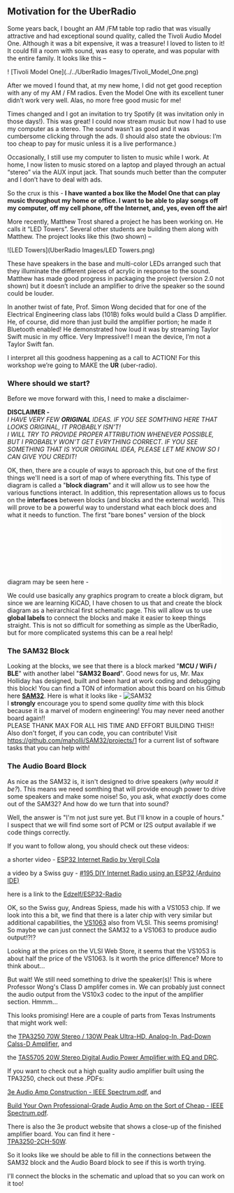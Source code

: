## Motivation for the UberRadio
Some years back, I bought an AM /FM table top radio that was visually attractive and had exceptional sound quality, called the Tivoli Audio Model One. Although it was a bit expensive, it was a treasure! I loved to listen to it! It could fill a room with sound, was easy to operate, and was popular with the entire family. It looks like this –

! [Tivoli Model One](../../UberRadio Images/Tivoli_Model_One.png)

After we moved I found that, at my new home, I did not get good reception with any of my AM / FM radios. Even the Model One with its excellent tuner didn’t work very well. Alas, no more free good music for me!

Times changed and I got an invitation to try Spotify (it was invitation only in those days!). This was great! I could now stream music but now I had to use my computer as a stereo. The sound wasn’t as good and it was cumbersome clicking through the ads. (I should also state the obvious: I’m too cheap to pay for  music unless it is a live performance.)

Occasionally, I still use my computer to listen to music while I work. At home, I now listen to music stored on a laptop and played through an actual “stereo” via the AUX input jack. That sounds much better than the computer and I don’t have to deal with ads. 

So the crux is this -
**I have wanted a box like the Model One that can play music throughout my home or office. I want to be able to play songs off my computer, off my cell phone, off the Internet, and, yes, even off the air!**

More recently, Matthew Trost shared a project he has been working on. He calls it “LED Towers”. Several other students are building them along with Matthew. The project looks like this (two shown) –</br>

![LED Towers](UberRadio Images/LED Towers.png)

These have speakers in the base and multi-color LEDs arranged such that they illuminate the different pieces of acrylic in response to the sound. Matthew has made good progress in packaging the project (version 2.0 not shown) but it doesn’t include an amplifier to drive the speaker so the sound could be louder.

In another twist of fate, Prof. Simon Wong decided that for one of the Electrical Engineering class labs (101B) folks would build a Class D amplifier. He, of course, did more than just build the amplifier portion; he made it Bluetooth enabled! He demonstrated how loud it was by streaming Taylor Swift music in my office. Very Impressive!! I mean the device, I’m not a Taylor Swift fan.

I interpret all this goodness happening as a call to ACTION! For this workshop we’re going to MAKE the **UR** (uber-radio).

### Where should we start?
Before we move forward with this, I need to make a disclaimer-

**DISCLAIMER -**</br>
*I HAVE VERY FEW **ORIGINAL** IDEAS. IF YOU SEE SOMTHING HERE THAT LOOKS ORIGINAL, IT PROBABLY ISN'T!</br>
I WILL TRY TO PROVIDE PROPER ATTRIBUTION WHENEVER POSSIBLE, BUT I PROBABLY WON'T GET EVRYTHING CORRECT. IF YOU SEE SOMETHING THAT IS YOUR ORIGINAL IDEA, PLEASE LET ME KNOW SO I CAN GIVE YOU CREDIT!*</br>

OK, then, there are a couple of ways to approach this, but one of the first things we'll need is a sort of map of where everything fits. This type of diagram is called a "**block diagram**" and it will allow us to see how the various functions interact. In addition, this representation allows us to focus on the **interfaces** between blocks (and blocks and the external world). This will prove to be a powerful way to understand what each block does and what it needs to function. The first "bare bones" version of the block diagram may be seen here -
![Starting Block Diagram](/Uber_Radio.pdf)

We could use basically any graphics program to create a block digram, but since we are learning KiCAD, I have chosen to us that and create the block diagram as a heirarchical first schematic page. This will allow us to use **global labels** to connect the blocks and make it easier to keep things straight. This is not so difficult for something as simple as the UberRadio, but for more complicated systems this can be a real help!

### The SAM32 Block

Looking at the blocks, we see that there is a block marked "**MCU / WiFi / BLE**" with another label "**SAM32 Board**". Good news for us, Mr. Max Holliday has designed, built and been hard at work coding and debugging this block! You can find a TON of information about this board on his Github here [**SAM32**](https://github.com/maholli/SAM32). Here is what it looks like - ![SAM32](https://github.com/maholli/SAM32/blob/master/references/boardv2.PNG)</br>
I **strongly** encourage you to spend some *quality time* with this block because it is a marvel of modern engineering! You may never need another board again!!</br>
PLEASE THANK MAX FOR ALL HIS TIME AND EFFORT BUILDING THIS!!</br>
Also don't forget, if you can code, you can contribute! Visit https://github.com/maholli/SAM32/projects/1 for a current list of software tasks that you can help with!

### The Audio Board Block

As nice as the SAM32 is, it isn't designed to drive speakers (*why would it be?*). This means we need somthing that will provide enough power to drive some speakers and make some noise! So, you ask, what *exactly* does come out of the SAM32? And how do we turn that into sound?

Well, the answer is "I'm not just sure yet. But I'll know in a couple of hours." I suspect that we will find some sort of PCM or I2S output available if we code things correctly.</br>

If you want to follow along, you should check out these videos:</br>

a shorter video  - [ESP32 Internet Radio by Vergil Cola](https://www.youtube.com/watch?v=Bk9KnJSv3vg)</br>

a video by a Swiss guy - [#195 DIY Internet Radio using an ESP32 (Arduino IDE)](https://www.youtube.com/watch?v=hz65vfvbXMs&t=7s)

here is a link to the [Edzelf/ESP32-Radio](https://github.com/Edzelf/ESP32-Radio)

OK, so the Swiss guy, Andreas Spiess, made his with a VS1053 chip. If we look into this a bit, we find that there is a later chip with very similar but additional capabilities, the [VS1063](www.vlsi.fi/en/products/vs1063.html) also from VLSI. This seems promising! So maybe we can just connect the SAM32 to a VS1063 to produce audio output!?!?

Looking at the prices on the VLSI Web Store, it seems that the VS1053 is about half the price of the VS1063. Is it worth the price difference? More to think about...

But wait! We still need something to drive the speaker(s)! This is where Professor Wong's Class D amplifer comes in. We can probably just connect the audio output from the VS10x3 codec to the input of the amplifier section. Hmmm... 

This looks promising! Here are a couple of parts from Texas Instruments that might work well:</br>

the [TPA3250 70W Stereo / 130W Peak Ultra-HD, Analog-In, Pad-Down Calss-D Amplifier](http://www.ti.com/product/TPA3250), and</br>

the [TAS5705 20W Stereo Digital Audio Power Amplifier with EQ and DRC](http://www.ti.com/product/TAS5705).

If you want to check out a high quality audio amplifier built using the TPA3250, check out these .PDFs:</br>

[3e Audio Amp Construction - IEEE Spectrum.pdf](https://github.com/lab64makerspace/intro2PCBdesign/blob/master/Week_2/Week_2_Content/3e%20Audio%20Amp%20Construction%20-%20IEEE%20Spectrum.pdf), and</br>

[Build Your Own Professional-Grade Audio Amp on the Sort of Cheap - IEEE Spectrum.pdf](https://github.com/lab64makerspace/intro2PCBdesign/blob/master/Week_2/Week_2_Content/Build%20Your%20Own%20Professional-Grade%20Audio%20Amp%20on%20the%20Sort%20of%20Cheap%20-%20IEEE%20Spectrum.pdf).

There is also the 3e product website that shows a close-up of the finished amplifier board. You can find it here -</br>
[TPA3250-2CH-50W](https://www.3e-audio.com/amplifier/tpa3250-2ch-50w/).


So it looks like we should be able to fill in the connections between the SAM32 block and the Audio Board block to see if this is worth trying.

I'll connect the blocks in the schematic and upload that so you can work on it too!

